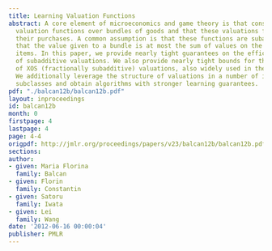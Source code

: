 ```yaml
---
title: Learning Valuation Functions
abstract: A core element of microeconomics and game theory is that consumers have
  valuation functions over bundles of goods and that these valuations functions drive
  their purchases. A common assumption is that these functions are subadditive meaning
  that the value given to a bundle is at most the sum of values on the individual
  items. In this paper, we provide nearly tight guarantees on the efficient learnability
  of subadditive valuations. We also provide nearly tight bounds for the subclass
  of XOS (fractionally subadditive) valuations, also widely used in the literature.
  We additionally leverage the structure of valuations in a number of interesting
  subclasses and obtain algorithms with stronger learning guarantees.
pdf: "./balcan12b/balcan12b.pdf"
layout: inproceedings
id: balcan12b
month: 0
firstpage: 4
lastpage: 4
page: 4-4
origpdf: http://jmlr.org/proceedings/papers/v23/balcan12b/balcan12b.pdf
sections: 
author:
- given: Maria Florina
  family: Balcan
- given: Florin
  family: Constantin
- given: Satoru
  family: Iwata
- given: Lei
  family: Wang
date: '2012-06-16 00:00:04'
publisher: PMLR
---
```

